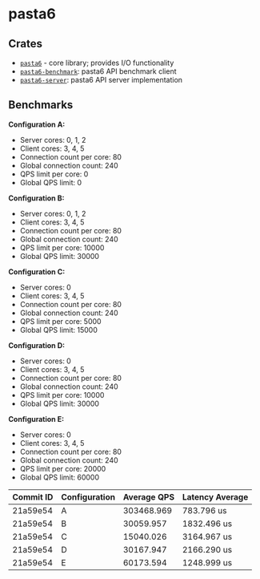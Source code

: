 # pasta6

## Crates

- [`pasta6`] - core library; provides I/O functionality
- [`pasta6-benchmark`]: pasta6 API benchmark client
- [`pasta6-server`]: pasta6 API server implementation

[`pasta6`]: ./pasta6
[`pasta6-benchmark`]: ./pasta6-benchmark
[`pasta6-server`]: ./pasta6-server

## Benchmarks

**Configuration A:**

- Server cores: 0, 1, 2
- Client cores: 3, 4, 5
- Connection count per core: 80
- Global connection count: 240
- QPS limit per core: 0
- Global QPS limit: 0

**Configuration B:**

- Server cores: 0, 1, 2
- Client cores: 3, 4, 5
- Connection count per core: 80
- Global connection count: 240
- QPS limit per core: 10000
- Global QPS limit: 30000

**Configuration C:**

- Server cores: 0
- Client cores: 3, 4, 5
- Connection count per core: 80
- Global connection count: 240
- QPS limit per core: 5000
- Global QPS limit: 15000

**Configuration D:**

- Server cores: 0
- Client cores: 3, 4, 5
- Connection count per core: 80
- Global connection count: 240
- QPS limit per core: 10000
- Global QPS limit: 30000

**Configuration E:**

- Server cores: 0
- Client cores: 3, 4, 5
- Connection count per core: 80
- Global connection count: 240
- QPS limit per core: 20000
- Global QPS limit: 60000

| Commit ID | Configuration | Average QPS | Latency Average |
| --------- | ------------- | ----------- | --------------- |
| 21a59e54  | A             | 303468.969  | 783.796 us      |
| 21a59e54  | B             | 30059.957   | 1832.496 us     |
| 21a59e54  | C             | 15040.026   | 3164.967 us     |
| 21a59e54  | D             | 30167.947   | 2166.290 us     |
| 21a59e54  | E             | 60173.594   | 1248.999 us     |
